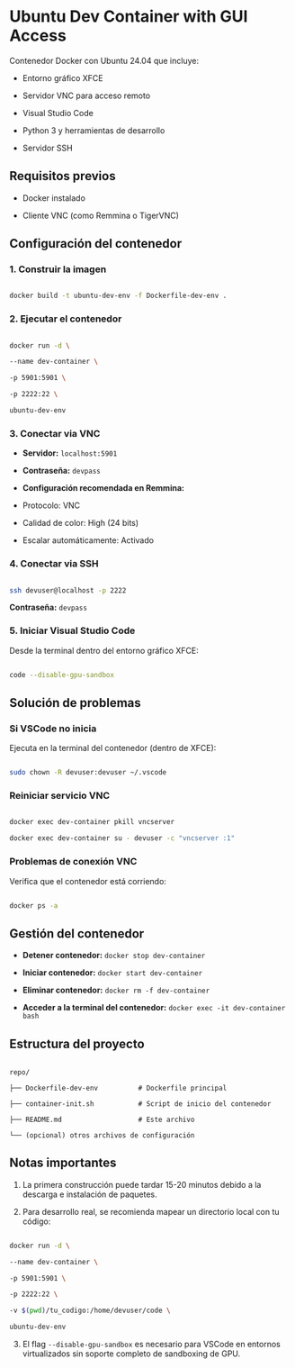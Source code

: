 # Ubuntu Dev Container with GUI Access

Contenedor Docker con Ubuntu 24.04 que incluye:

- Entorno gráfico XFCE

- Servidor VNC para acceso remoto

- Visual Studio Code

- Python 3 y herramientas de desarrollo

- Servidor SSH

## Requisitos previos

- Docker instalado

- Cliente VNC (como Remmina o TigerVNC)

## Configuración del contenedor

### 1. Construir la imagen

```bash

docker build -t ubuntu-dev-env -f Dockerfile-dev-env .

```

### 2. Ejecutar el contenedor

```bash

docker run -d \

--name dev-container \

-p 5901:5901 \

-p 2222:22 \

ubuntu-dev-env

```

### 3. Conectar via VNC

- **Servidor:** `localhost:5901`

- **Contraseña:** `devpass`

- **Configuración recomendada en Remmina:**

- Protocolo: VNC

- Calidad de color: High (24 bits)

- Escalar automáticamente: Activado

### 4. Conectar via SSH

```bash

ssh devuser@localhost -p 2222

```

**Contraseña:** `devpass`

### 5. Iniciar Visual Studio Code

Desde la terminal dentro del entorno gráfico XFCE:

```bash

code --disable-gpu-sandbox

```

## Solución de problemas

### Si VSCode no inicia

Ejecuta en la terminal del contenedor (dentro de XFCE):

```bash

sudo chown -R devuser:devuser ~/.vscode

```

### Reiniciar servicio VNC

```bash

docker exec dev-container pkill vncserver

docker exec dev-container su - devuser -c "vncserver :1"

```

### Problemas de conexión VNC

Verifica que el contenedor está corriendo:

```bash

docker ps -a

```

## Gestión del contenedor

- **Detener contenedor:** `docker stop dev-container`

- **Iniciar contenedor:** `docker start dev-container`

- **Eliminar contenedor:** `docker rm -f dev-container`

- **Acceder a la terminal del contenedor:** `docker exec -it dev-container bash`

## Estructura del proyecto

```

repo/

├── Dockerfile-dev-env          # Dockerfile principal

├── container-init.sh           # Script de inicio del contenedor

├── README.md                   # Este archivo

└── (opcional) otros archivos de configuración

```

## Notas importantes

1. La primera construcción puede tardar 15-20 minutos debido a la descarga e instalación de paquetes.

2. Para desarrollo real, se recomienda mapear un directorio local con tu código:

```bash

docker run -d \

--name dev-container \

-p 5901:5901 \

-p 2222:22 \

-v $(pwd)/tu_codigo:/home/devuser/code \

ubuntu-dev-env

```

3. El flag `--disable-gpu-sandbox` es necesario para VSCode en entornos virtualizados sin soporte completo de sandboxing de GPU.

```